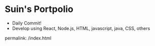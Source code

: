 # Suin's Portpolio

- Daily Commit!
- Develop using React, Node.js, HTML, javascript, java, CSS, others

permalink: /index.html
